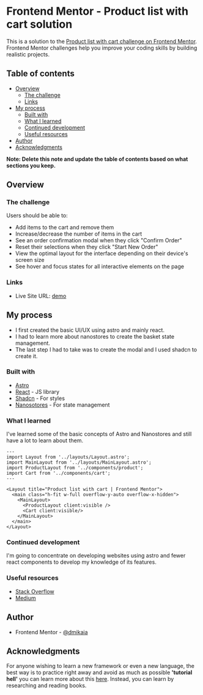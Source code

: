 # Frontend Mentor - Product list with cart solution

This is a solution to the [Product list with cart challenge on Frontend Mentor](https://www.frontendmentor.io/challenges/product-list-with-cart-5MmqLVAp_d). Frontend Mentor challenges help you improve your coding skills by building realistic projects.

## Table of contents

- [Overview](#overview)
  - [The challenge](#the-challenge)
  - [Links](#links)
- [My process](#my-process)
  - [Built with](#built-with)
  - [What I learned](#what-i-learned)
  - [Continued development](#continued-development)
  - [Useful resources](#useful-resources)
- [Author](#author)
- [Acknowledgments](#acknowledgments)

**Note: Delete this note and update the table of contents based on what sections you keep.**

## Overview

### The challenge

Users should be able to:

- Add items to the cart and remove them
- Increase/decrease the number of items in the cart
- See an order confirmation modal when they click "Confirm Order"
- Reset their selections when they click "Start New Order"
- View the optimal layout for the interface depending on their device's screen size
- See hover and focus states for all interactive elements on the page

### Links

- Live Site URL: [demo](https://product-list-fm.vercel.app/)

## My process

- I first created the basic UI/UX using astro and mainly react.
- I had to learn more about nanostores to create the basket state management.
- The last step I had to take was to create the modal and I used shadcn to create it.

### Built with

- [Astro](https://docs.astro.build/en/getting-started/)
- [React](https://reactjs.org/) - JS library
- [Shadcn](https://ui.shadcn.com) - For styles
- [Nanosotores](https://github.com/nanostores/nanostores) - For state management

### What I learned

I've learned some of the basic concepts of Astro and Nanostores and still have a lot to learn about them.

```astro
---
import Layout from '../layouts/Layout.astro';
import MainLayout from '../layouts/MainLayout.astro';
import ProductLayout from '../components/product';
import Cart from '../components/cart';
---

<Layout title="Product list with cart | Frontend Mentor">
  <main class="h-fit w-full overflow-y-auto overflow-x-hidden">
    <MainLayout>
      <ProductLayout client:visible />
      <Cart client:visible/>
    </MainLayout>
  </main>
</Layout>
```

### Continued development

I'm going to concentrate on developing websites using astro and fewer react components to develop my knowledge of its features.

### Useful resources

- [Stack Overflow](https://stackoverflow.com)
- [Medium](https://medium.com)

## Author

- Frontend Mentor - [@dmikaia](https://www.frontendmentor.io/profile/dmikaia)

## Acknowledgments

For anyone wishing to learn a new framework or even a new language, the best way is to practice right away and avoid as much as possible **'tutorial hell'** you can learn more about this [here](https://www.linkedin.com/pulse/escaping-tutorial-hell-guide-progress-your-learning-journey-jatasra-dvdgf#:~:text=Tutorial%20Hell%20is%20a%20state,them%20can%20hinder%20your%20progress.). Instead, you can learn by researching and reading books.
